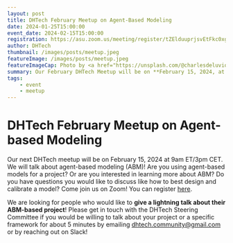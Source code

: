 ```yaml
---
layout: post
title: DHTech February Meetup on Agent-Based Modeling
date: 2024-01-25T15:00:00
event_date: 2024-02-15T15:00:00
registration: https://asu.zoom.us/meeting/register/tZElduuprjsvEtFkc0xgDwpm5CVREJaBQDNT
author: DHTech
thumbnail: /images/posts/meetup.jpeg
featureImage: /images/posts/meetup.jpeg
featureImageCap: Photo by <a href="https://unsplash.com/@charlesdeluvio?utm_source=unsplash&utm_medium=referral&utm_content=creditCopyText">charlesdeluvio</a> on <a href="https://unsplash.com/photos/wn7dOzUh3Rs?utm_source=unsplash&utm_medium=referral&utm_content=creditCopyText">Unsplash</a>
summary: Our February DHTech Meetup will be on **February 15, 2024, at 9am ET/3pm CET**. We will talk about **agent-based modeling (ABM)**.
tags:
    - event
    - meetup
---
```


# DHTech February Meetup on Agent-based Modeling

Our next DHTech meetup will be on February 15, 2024 at 9am ET/3pm CET. We will talk about agent-based modeling (ABM)! Are you using agent-based models for a project? Or are you interested in learning more about ABM? Do you have questions you would like to discuss like how to best design and calibrate a model? Come join us on Zoom! You can register [here](https://asu.zoom.us/meeting/register/tZElduuprjsvEtFkc0xgDwpm5CVREJaBQDNT).

We are looking for people who would like to **give a lightning talk about their ABM-based project**! Please get in touch with the DHTech Steering Committee if you would be willing to talk about your project or a specific framework for about 5 minutes by emailing [dhtech.community@gmail.com](mailto:dhtech.community@gmail.com) or by reaching out on Slack!
